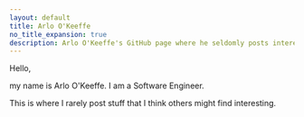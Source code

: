 ```yaml
---
layout: default
title: Arlo O'Keeffe
no_title_expansion: true
description: Arlo O'Keeffe's GitHub page where he seldomly posts interesting stuff.
---
```

Hello,

my name is Arlo O'Keeffe. I am a Software Engineer.

This is where I rarely post stuff that I think others might find interesting.
